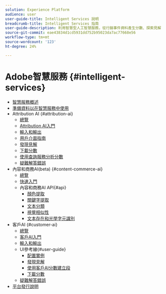 ```yaml
---
solution: Experience Platform
audience: user
user-guide-title: Intelligent Services 說明
breadcrumb-title: Intelligent Services 指南
user-guide-description: 利用智慧型人工智慧服務，從行銷事件資料產生分數、探索見解並建立區段。
source-git-commit: eae43834d1cd5931dd752b95023da7ac77668e56
workflow-type: tm+mt
source-wordcount: '123'
ht-degree: 24%

---
```



# Adobe智慧服務 {#intelligent-services}

- [智慧服務概述](home.md)
- [準備資料以在智慧服務中使用](data-preparation.md)
- Attribution AI {#attribution-ai}
   - [總覽](attribution-ai/overview.md)
   - [Attribution AI入門](attribution-ai/getting-started.md)
   - [輸入和輸出](attribution-ai/input-output.md)
   - [用戶介面指南](attribution-ai/user-guide.md)
   - [發現見解](attribution-ai/discover-insights.md)
   - [下載分數](attribution-ai/download-scores.md)
   - [使用查詢服務分析分數](attribution-ai/aai-query-service.md)
   - [疑難解答錯誤](attribution-ai/troubleshooting.md)
- 內容和商務AI(beta) {#content-commerce-ai}
   - [總覽](content-commerce-ai/overview.md)
   - [快速入門](content-commerce-ai/getting-started.md)
   - 內容和商務AI API{#api}
      - [顏色提取](content-commerce-ai/api/color-extraction.md)
      - [關鍵字提取](content-commerce-ai/api/keyword-extraction.md)
      - [文本分類](content-commerce-ai/api/text-classification.md)
      - [視覺相似性](content-commerce-ai/api/visual-similarity.md)
      - [文本存在和光學字元識別](content-commerce-ai/api/optical-character-recognition.md)
- 客戶AI {#customer-ai}
   - [總覽](customer-ai/overview.md)
   - [客戶AI入門](customer-ai/getting-started.md)
   - [輸入和輸出](customer-ai/input-output.md)
   - UI參考線{#user-guide}
      - [配置實例](customer-ai/user-guide/configure.md)
      - [發現見解](customer-ai/user-guide/discover-insights.md)
      - [使用客戶AI分數建立段](customer-ai/user-guide/create-segment.md)
      - [下載分數](customer-ai/user-guide/download-scores.md)
   - [疑難解答錯誤](customer-ai/troubleshooting.md)
- [平台發行說明](https://www.adobe.com/go/platform-release-notes-en)

